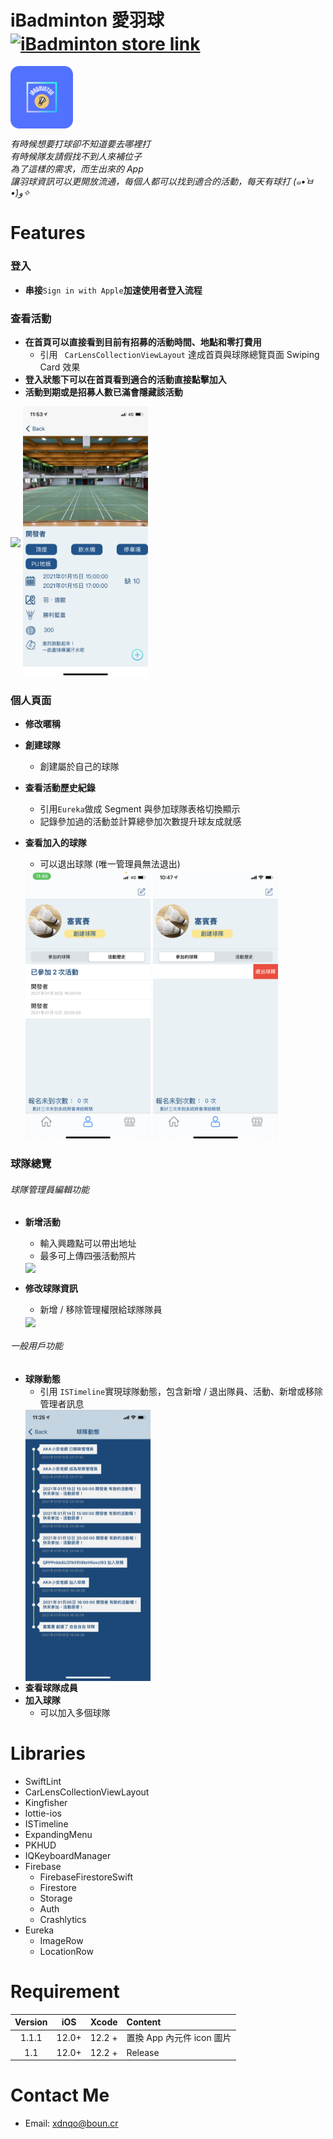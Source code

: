 # iBadminton 愛羽球   <a href="https://apps.apple.com/us/app/ibadminton-%E6%84%9B%E7%BE%BD%E7%90%83/id1546797864"><img src="https://github.com/Volorf/Badges/blob/master/App%20Store/App%20Store%20Badge.png" alt="iBadminton store link" width="100" align="center" /></a>

<img src="https://github.com/maxkai1303/ProjectAsset/blob/master/cutmypic.png" width="100" align="center" />

*有時候想要打球卻不知道要去哪裡打* <BR>
*有時候隊友請假找不到人來補位子* <BR>
*為了這樣的需求，而生出來的 App* <BR>
*讓羽球資訊可以更開放流通，每個人都可以找到適合的活動，每天有球打 (๑•̀ㅂ•́)و✧*


# Features
### 登入
* **串接**`Sign in with Apple`**加速使用者登入流程**

### 查看活動
* **在首頁可以直接看到目前有招募的活動時間、地點和零打費用**
    - 引用 ` CarLensCollectionViewLayout` 達成首頁與球隊總覽頁面 Swiping Card 效果
* **登入狀態下可以在首頁看到適合的活動直接點擊加入**
* **活動到期或是招募人數已滿會隱藏該活動**
<img src="https://github.com/maxkai1303/ProjectAsset/blob/master/IMB_VlYTL2.gif" width="200" align="center" />
<img src="https://github.com/maxkai1303/ProjectAsset/blob/master/IMG_2088.PNG" width="200" align="center" />


### 個人頁面
* **修改暱稱**
* **創建球隊**
    - 創建屬於自己的球隊
* **查看活動歷史紀錄**
    - 引用`Eureka`做成 Segment 與參加球隊表格切換顯示
    - 記錄參加過的活動並計算總參加次數提升球友成就感
* **查看加入的球隊**
    - 可以退出球隊 (唯一管理員無法退出)
    
    <img src="https://github.com/maxkai1303/ProjectAsset/blob/master/IMG_2087.PNG" width="200" align="center" />
    <img src="https://github.com/maxkai1303/ProjectAsset/blob/master/IMG_2096.PNG" width="200" align="center" />


### 球隊總覽
###### 球隊管理員編輯功能
* **新增活動**
    - 輸入興趣點可以帶出地址
    - 最多可上傳四張活動照片
    <img src="https://github.com/maxkai1303/ProjectAsset/blob/master/IMB_esWNpd.gif" width="200" align="center" />
* **修改球隊資訊**
    - 新增 / 移除管理權限給球隊隊員
    
    <img src=" https://github.com/maxkai1303/ProjectAsset/blob/master/IMB_EAWl1E.gif" width="200" align="center" />
   

###### 一般用戶功能
* **球隊動態**
    - 引用 `ISTimeline`實現球隊動態，包含新增 / 退出隊員、活動、新增或移除管理者訊息
    <img src="https://github.com/maxkai1303/ProjectAsset/blob/master/IMG_2097.PNG" width="200" align="center" />
* **查看球隊成員**
* **加入球隊**
    - 可以加入多個球隊



# Libraries
* SwiftLint
* CarLensCollectionViewLayout
* Kingfisher
* lottie-ios
* ISTimeline
* ExpandingMenu
* PKHUD
* IQKeyboardManager
* Firebase
    * FirebaseFirestoreSwift
    * Firestore
    * Storage
    * Auth
    * Crashlytics
* Eureka
    * ImageRow
    * LocationRow

# Requirement

Version  | iOS   | Xcode   |                Content               |
:--------:|:------:|:---------:|:-------------------------------|
1.1.1     | 12.0+ |  12.2 +  | 置換 App 內元件 icon 圖片|
1.1        | 12.0+ |  12.2 +  | Release                               |

# Contact Me
* Email: xdnqo@boun.cr
